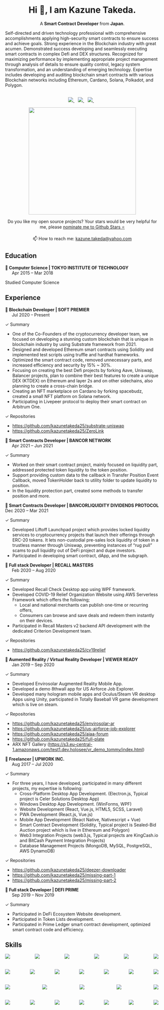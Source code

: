

<h1 align='center'>
  Hi 👋, I am Kazune Takeda.
</h1>

<p align='center'>
  A <b>Smart Contract Developer</b> from <b>Japan</b>.
</p>
<p>
Self-directed and driven technology professional with comprehensive accomplishments applying high-security smart contracts to ensure success and achieve goals. Strong experience in the Blockchain industry with great acumen. Demonstrated success developing and seamlessly executing smart contracts in complex Defi and DEX structures. Recognized for maximizing performance by implementing appropriate project management through analysis of details to ensure quality control, legacy system transformation, and an understanding of emerging technology. Expertise includes developing and auditing blockchain smart contracts with various Blockchain networks including Ethereum, Cardano, Solana, Polkadot, and Polygon.
<br><br>
</p>

<p align='center'>
  
  <a href="https://www.linkedin.com/in/kazunetakeda25/">
    <img src="https://img.shields.io/badge/linkedin-%230077B5.svg?&style=for-the-badge&logo=linkedin&logoColor=white" />
  </a>&nbsp;&nbsp;
  <a href="https://twitter.com/kazunetakeda25">
    <img src="https://img.shields.io/badge/Twitter-1DA1F2?style=for-the-badge&logo=twitter&logoColor=white" />        
  </a>&nbsp;&nbsp;
  <a href="https://t.me/kazunetakeda25">
    <img src="https://img.shields.io/badge/Telegram-2CA5E0?style=for-the-badge&logo=telegram&logoColor=white" />        
  </a>&nbsp;&nbsp;
  
</p>

<p align='center'>
  <a href="#"><img src="https://github-readme-stats.vercel.app/api?username=kazunetakeda25&show_icons=true&count_private=true&theme=dark" width="350"></a>
</p>

<p align='center'>
  Do you like my open source projects? Your stars would be very helpful for me, please <a href='https://stars.github.com/nominate/'>nominate me to Github Stars ⭐</a>
</p>

<p align='center'>
  📫 How to reach me: <a href='mailto:kazune.takeda@yahoo.com'>kazune.takeda@yahoo.com</a>
</p>

## Education

**🔹 Computer Science | TOKYO INSTITUTE OF TECHNOLOGY**\
&ensp;&ensp;&nbsp;&nbsp;Apr 2015 – Mar 2018

Studied Computer Science

## Experience

**🔹 Blockchain Developer | SOFT PREMIER**\
&ensp;&ensp;&nbsp;&nbsp;Jul 2020 – Present

✓ Summary
- One of the Co-Founders of the cryptocurrency developer team, we focused on developing a stunning custom blockchain that is unique in blockchain industry by using Substrate framework from 2021.
- Designed and developed Ethereum smart contracts using Solidity and implemented test scripts using truffle and hardhat frameworks.
- Optimized the smart contract code, removed unnecessary parts, and increased efficiency and security by 15% ~ 30%.
- Focusing on creating the best Defi projects by forking Aave, Uniswap, Balancer projects, plan to combine their best features to create a unique DEX (KTDEX) on Ethereum and layer 2s and on other sidechains, also planning to create a cross-chain bridge.
- Creating an NFT marketplace on Cardano by forking spacebudz, created a small NFT platform on Solana network.
- Participating in Livepeer protocol to deploy their smart contract on Arbitrum One.

✓ Repositories
- https://github.com/kazunetakeda25/substrate-uniswap
- https://github.com/kazunetakeda25/ZeroLink

**🔹 Smart Contracts Developer | BANCOR NETWORK**\
&ensp;&ensp;&nbsp;&nbsp;Apr 2021 – Jun 2021

✓ Summary
- Worked on their smart contract project, mainly focused on liquidity part, addressed protected token liquidity to the token position.
- Support providing custom data to the callback in Transfer Position Event Callback, moved TokenHolder back to utility folder to update liquidity to position.
- In the liquidity protection part, created some methods to transfer position and more.

**🔹 Smart Contracts Developer | BANCORLIQUIDITY DIVIDENDS PROTOCOL**\
     Dec 2020 – Mar 2021

✓ Summary
-	Developed Liftoff Launchpad project which provides locked liquidity services to cryptocurrency projects that launch their offerings through ERC-20 tokens. It lets non-custodial pre-sales lock liquidity of token in a trustless manner through Uniswap, preventing instances of “rug pull” scams to pull liquidity out of DeFi project and dupe investors.
- Participated in developing smart contract, dApp, and the subgraph.

**🔹 Full stack Developer | RECALL MASTERS**\
&ensp;&ensp;&nbsp;&nbsp;Feb 2020 – Aug 2020

✓ Summary
- Developed Recall Check Desktop app using WPF framework.
- Developed COVID-19 Relief Organization Website using AWS Serverless Framework which offers the following;
  - Local and national merchants can publish one-time or recurring offers, 
  - Consumers can browse and save deals and redeem them instantly on their devices.
- Participated in Recall Masters v2 backend API development with the dedicated Criterion Development team.

✓ Repositories
- https://github.com/kazunetakeda25/cv19relief

**🔹 Aumented Reality / Virtual Reality Developer | VIEWER READY**\
&ensp;&ensp;&nbsp;&nbsp;Jan 2019 – Sep 2020

✓ Summary
- Developed Envirosolar Augmented Reality Mobile App.
- Developed a demo 8thwall app for US Airforce Job Explorer.
- Developed many hologram mobile apps and Oculus/Steam VR desktop Apps using Unity, participated in Totally Baseball VR game development which is live on steam.

✓ Repositories
- https://github.com/kazunetakeda25/envirosolar-ar
- https://github.com/kazunetakeda25/us-airforce-job-explorer
- https://github.com/kazunetakeda25/aiaa-forum
- https://github.com/kazunetakeda25/full-plate
- ARX NFT Gallery (https://s3.eu-central-1.amazonaws.com/test1.dev.holosee/vr_demo_tommy/index.html)

**🔹 Freelancer | UPWORK INC.**\
&ensp;&ensp;&nbsp;&nbsp;Aug 2017 – Jul 2020

✓ Summary
- For three years, I have developed, participated in many different projects, my expertise is following:
  - Cross-Platform Desktop App Development. (Electron.js, Typical project is Celer Solutions Desktop App)
  - Windows Desktop App Development. (WinForms, WPF)
  - Website Development (React, Vue.js, HTML5, SCSS, Laravel)
  - PWA Development (React.js, Vue.js)
  - Mobile App Development (React Native, Nativescript + Vue)
  - Smart Contract Development (Solidity, Typical project is Sealed-Bid Auction project which is live in Ethereum and Polygon)
  - Web3 Integration Projects (web3.js, Typical projects are KingCash.io and BitCash Payment Integration Projects)
  - Database Management Projects (MongoDB, MySQL, PostgreSQL, AWS DynamoDB)

✓ Repositories
- https://github.com/kazunetakeda25/deezer-downloader
- https://github.com/kazunetakeda25/missing-part-1
- https://github.com/kazunetakeda25/missing-part-2

**🔹 Full stack Developer | DEFI PRIME**\
&ensp;&ensp;&nbsp;&nbsp;Sep 2019 – Nov 2019

✓ Summary
- Participated in DeFi Ecosystem Website development.
- Participated in Token Lists development.
- Participated in Prime Ledger smart contract development, optimized smart contract code and efficiency.

## Skills
<div align="center">
  <div style="display: flex; justify-content: space-between;">
    <img align="left" src="https://img.shields.io/badge/Solidity-e6e6e6?style=for-the-badge&logo=solidity&logoColor=black" />
    <img align="left" src="https://img.shields.io/badge/Rust-black?style=for-the-badge&logo=rust&logoColor=#E57324" />
    <img align="left" src="https://img.shields.io/badge/-Haskell-yellow?style=for-the-badge" />
    <img align="left" src="https://img.shields.io/badge/-Plutus-blue?style=for-the-badge" />
    <img align="left" src="https://img.shields.io/badge/-Smart%20Contracts-green?style=for-the-badge" />
    <img align="left" src="https://img.shields.io/badge/Ethereum-3C3C3D?style=for-the-badge&logo=Ethereum&logoColor=white" />
  </div>
  <br>
  <br>
  <div style="display: flex; justify-content: space-between;">
    <img align="left" src="https://img.shields.io/badge/-Cardano-blue?style=for-the-badge" />
    <img align="left" src="https://img.shields.io/badge/-Solana-%237E7FC8?style=for-the-badge" />
    <img align="left" src="https://img.shields.io/badge/Polkadot-E6007A?style=for-the-badge&logo=polkadot&logoColor=white" />
    <img align="left" src="https://img.shields.io/badge/-Polygon-blueviolet?style=for-the-badge" />
    <img align="left" src="https://img.shields.io/badge/chainlink-375BD2?style=for-the-badge&logo=chainlink&logoColor=white" />
    <img align="left" src="https://img.shields.io/badge/Ubuntu-E95420?style=for-the-badge&logo=ubuntu&logoColor=white" />
    <img align="left" src="https://img.shields.io/badge/Git-F05032?style=for-the-badge&logo=git&logoColor=white" />
  </div>
  <br>
  <br>
  <div style="display: flex; justify-content: space-between;">
    <img align="left" src="https://img.shields.io/badge/microsoft%20azure-0089D6?style=for-the-badge&logo=microsoft-azure&logoColor=white" />
    <img align="left" src="https://img.shields.io/badge/Amazon AWS-{232F3E}?style=for-the-badge&logo=amazonaws&logoColor=white" />
    <img align="left" src="https://img.shields.io/badge/Docker-2CA5E0?style=for-the-badge&logo=docker&logoColor=white" />
    <img align="left" src="https://img.shields.io/badge/GraphQl-E10098?style=for-the-badge&logo=graphql&logoColor=white" />
    <img align="left" src="https://img.shields.io/badge/next.js-000000?style=for-the-badge&logo=nextdotjs&logoColor=white" />
  </div>
  <br>
  <br>
  <div style="display: flex; justify-content: space-between;">
    <img align="left" src="https://img.shields.io/badge/React-20232A?style=for-the-badge&logo=react&logoColor=61DAFB" />
    <img align="left" src="https://img.shields.io/badge/Redux-593D88?style=for-the-badge&logo=redux&logoColor=white" />
    <img align="left" src="https://img.shields.io/badge/Node.js-339933?style=for-the-badge&logo=nodedotjs&logoColor=white" />
    <img align="left" src="https://img.shields.io/badge/MongoDB-4EA94B?style=for-the-badge&logo=mongodb&logoColor=white" />
    <img align="left" src="https://img.shields.io/badge/PostgreSQL-316192?style=for-the-badge&logo=postgresql&logoColor=white" />
    <img align="left" src="https://img.shields.io/badge/-DeFi-blue?style=for-the-badge" />
    <img align="left" src="https://img.shields.io/badge/-NFT-green?style=for-the-badge" />
  </div>
</div>
